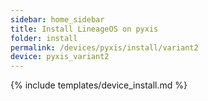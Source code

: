 ```yaml
---
sidebar: home_sidebar
title: Install LineageOS on pyxis
folder: install
permalink: /devices/pyxis/install/variant2
device: pyxis_variant2
---
```

{% include templates/device_install.md %}
